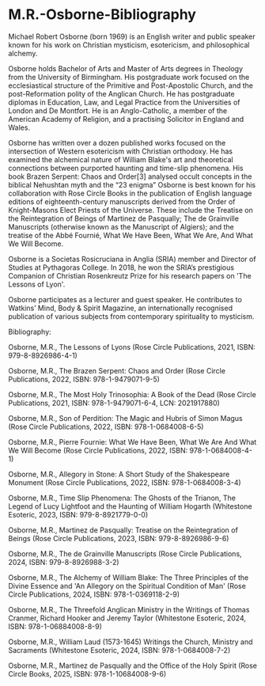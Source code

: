 # M.R.-Osborne-Bibliography

Michael Robert Osborne (born 1969) is an English writer and public speaker known for his work on Christian mysticism, esotericism, and philosophical alchemy.

Osborne holds Bachelor of Arts and Master of Arts degrees in Theology from the University of Birmingham. His postgraduate work focused on the ecclesiastical structure of the Primitive and Post-Apostolic Church, and the post-Reformation polity of the Anglican Church. He has postgraduate diplomas in Education, Law, and Legal Practice from the Universities of London and De Montfort. He is an Anglo-Catholic, a member of the American Academy of Religion, and a practising Solicitor in England and Wales.

Osborne has written over a dozen published works focused on the intersection of Western esotericism with Christian orthodoxy. He has examined the alchemical nature of William Blake's art and theoretical connections between purported haunting and time-slip phenomena. His book Brazen Serpent: Chaos and Order[3] analysed occult concepts in the biblical Nehushtan myth and the “23 enigma”
Osborne is best known for his collaboration with Rose Circle Books in the publication of English language editions of eighteenth-century manuscripts derived from the Order of Knight-Masons Elect Priests of the Universe. These include the Treatise on the Reintegration of Beings of Martinez de Pasqually; The de Grainville Manuscripts (otherwise known as the Manuscript of Algiers); and the treatise of the Abbé Fournié, What We Have Been, What We Are, And What We Will Become. 

Osborne is a Societas Rosicruciana in Anglia (SRIA) member and Director of Studies at Pythagoras College. In 2018, he won the SRIA’s prestigious Companion of Christian Rosenkreutz Prize for his research papers on 'The Lessons of Lyon'.

Osborne participates as a lecturer and guest speaker. He contributes to Watkins’ Mind, Body & Spirit Magazine, an internationally recognised publication of various subjects from contemporary spirituality to mysticism.

Bibliography:

Osborne, M.R., The Lessons of Lyons (Rose Circle Publications, 2021, ISBN: 979-8-8926986-4-1)

Osborne, M.R., The Brazen Serpent: Chaos and Order (Rose Circle Publications, 2022, ISBN: 978-1-9479071-9-5)

Osborne, M.R., The Most Holy Trinosophia: A Book of the Dead (Rose Circle Publications, 2021, ISBN: 978-1-9479071-6-4, LCN: 2021917880)

Osborne, M.R., Son of Perdition: The Magic and Hubris of Simon Magus (Rose Circle Publications, 2022, ISBN: 978-1-0684008-6-5)

Osborne, M.R., Pierre Fournie: What We Have Been, What We Are And What We Will Become (Rose Circle Publications, 2022, ISBN: 978-1-0684008-4-1)

Osborne, M.R., Allegory in Stone: A Short Study of the Shakespeare Monument (Rose Circle Publications, 2022, ISBN: 978-1-0684008-3-4)

Osborne, M.R., Time Slip Phenomena: The Ghosts of the Trianon, The Legend of Lucy Lightfoot and the Haunting of William Hogarth (Whitestone Esoteric, 2023, ISBN: 979-8-8921779-0-0)

Osborne, M.R., Martinez de Pasqually: Treatise on the Reintegration of Beings (Rose Circle Publications, 2023, ISBN: 979-8-8926986-9-6)

Osborne, M.R., The de Grainville Manuscripts (Rose Circle Publications, 2024, ISBN: 979-8-8926988-3-2)

Osborne, M.R., The Alchemy of William Blake: The Three Principles of the Divine Essence and 'An Allegory on the Spiritual Condition of Man' (Rose Circle Publications, 2024, ISBN: 978-1-0369118-2-9)

Osborne, M.R., The Threefold Anglican Ministry in the Writings of Thomas Cranmer, Richard Hooker and Jeremy Taylor (Whitestone Esoteric, 2024, ISBN: 978-1-06884008-8-9)

Osborne, M.R., William Laud (1573-1645) Writings the Church, Ministry and Sacraments (Whitestone Esoteric, 2024, ISBN: 978-1-0684008-7-2)

Osborne, M.R., Martinez de Pasqually and the Office of the Holy Spirit (Rose Circle Books, 2025, ISBN: 978-1-10684008-9-6)



